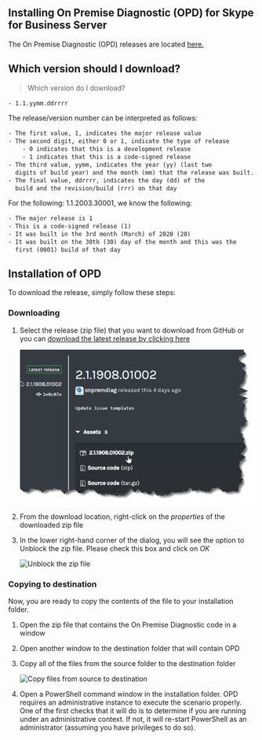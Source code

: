 ## Installing On Premise Diagnostic (OPD) for Skype for Business Server

The On Premise Diagnostic (OPD) releases are located [here.](https://github.com/onpremdiag/sfbserver/releases)

## Which version should I download?
> Which version do I download?

	- 1.1.yymm.ddrrrr

The release/version number can be interpreted as follows:

	- The first value, 1, indicates the major release value
	- The second digit, either 0 or 1, indicate the type of release
		- 0 indicates that this is a development release
		- 1 indicates that this is a code-signed release
	- The third value, yymm, indicates the year (yy) (last two
	  digits of build year) and the month (mm) that the release was built.
	- The final value, ddrrrr, indicates the day (dd) of the
	  build and the revision/build (rrr) on that day

For the following: 1.1.2003.30001, we know the following:

	- The major release is 1
	- This is a code-signed release (1)
	- It was built in the 3rd month (March) of 2020 (20)
	- It was built on the 30th (30) day of the month and this was the
	  first (0001) build of that day

## Installation of OPD
To download the release, simply follow these steps:

### Downloading

1. Select the release (zip file) that you want to download from GitHub or you can [download the latest release by clicking here](https://github.com/onpremdiag/SfBServer/releases/download/1.6.2110.01001/1.6.2110.01001.zip)

	<img src="./media/selectrelease.png" alt="Select the release to download" />

2. From the download location, right-click on the *properties* of the downloaded zip file
3. In the lower right-hand corner of the dialog, you will see the option to Unblock the zip file. Please check this box and click on *OK*

	<img src="./media/UnblockZip.gif" alt="Unblock the zip file" />

### Copying to destination

Now, you are ready to copy the contents of the file to your installation folder.

1. Open the zip file that contains the On Premise Diagnostic code in a window
2. Open another window to the destination folder that will contain OPD
3. Copy all of the files from the source folder to the destination folder

	<img src="./media/CopyFiles.gif" alt="Copy files from source to destination" />

4. Open a PowerShell command window in the installation folder. OPD requires an administrative instance to execute the scenario properly. One of the first
checks that it will do is to determine if you are running under an administrative context. If not, it will re-start PowerShell
as an administrator (assuming you have privileges to do so).
